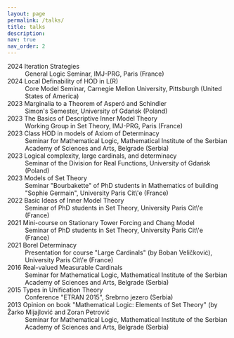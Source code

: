 ```yaml
---
layout: page
permalink: /talks/
title: talks
description:
nav: true
nav_order: 2
---
```

<dl>
<dt>2024 Iteration Strategies</dt>
<dd>General Logic Seminar, IMJ-PRG, Paris (France)</dd>
<dt>2024 Local Definability of HOD in L(R)</dt>
<dd>Core Model Seminar, Carnegie Mellon University, Pittsburgh (United States of America) </dd>
<dt>2023 Marginalia to a Theorem of Asperó and Schindler</dt>
<dd>Simon's Semester, University of Gdańsk (Poland)</dd>
<dt>2023 The Basics of Descriptive Inner Model Theory</dt>
<dd>Working Group in Set Theory, IMJ-PRG, Paris (France)</dd>
<dt>2023 Class HOD in models of Axiom of Determinacy</dt>
<dd>Seminar for Mathematical Logic, Mathematical Institute of the Serbian Academy of Sciences and Arts, Belgrade (Serbia)</dd>
<dt>2023 Logical complexity, large cardinals, and determinacy</dt>
<dd>Seminar of the Division for Real Functions, University of Gdańsk (Poland)</dd>
<dt>2023 Models of Set Theory</dt>
<dd>Seminar "Bourbakette" of PhD students in Mathematics of building "Sophie Germain", University Paris Cit\'e (France)</dd>
<dt>2022 Basic Ideas of Inner Model Theory</dt>
<dd>Seminar of PhD students in Set Theory, University Paris Cit\'e (France)</dd>
<dt>2021 Mini-course on Stationary Tower Forcing and Chang Model</dt>
<dd>Seminar of PhD students in Set Theory, University Paris Cit\'e (France)</dd>
<dt>2021 Borel Determinacy</dt>
<dd>Presentation for course "Large Cardinals" (by Boban Veličković), University Paris Cit\'e (France)</dd>
<dt>2016 Real-valued Measurable Cardinals</dt>
<dd>Seminar for Mathematical Logic, Mathematical Institute of the Serbian Academy of Sciences and Arts, Belgrade (Serbia)</dd>
<dt>2015 Types in Unification Theory</dt>
<dd>Conference "ETRAN 2015", Srebrno jezero (Serbia)</dd>
<dt>2013 Opinion on book "Mathematical Logic: Elements of Set Theory" (by Žarko Mijajlović and Zoran Petrović</dt>
<dd>Seminar for Mathematical Logic, Mathematical Institute of the Serbian Academy of Sciences and Arts, Belgrade (Serbia)</dd>
</dl>
